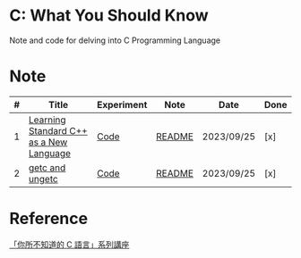 # C: What You Should Know
Note and code for delving into C Programming Language

# Note

| # | Title | Experiment | Note | Date | Done |
|---|  -------- | ----- | -------- | ---------- | --- |
|1| [Learning Standard C++ as a New Language](https://hackmd.io/@sysprog/c-standards)| [Code](./Experiments/Learning%20Standard%20C++%20as%20a%20New%20Language)| [README](./Notes/Learning%20Standard%20C++%20as%20a%20New%20Language/README.md) | 2023/09/25 | [x] |
|2| [getc and ungetc](https://linux.die.net/man/3/getc)| [Code](./Experiments/getc_and_ungetc)| [README](./Notes/getc_and_ungetc/README.md) | 2023/09/25 | [x] |

# Reference
[「你所不知道的 C 語言」系列講座](https://hackmd.io/@sysprog/c-programming)
